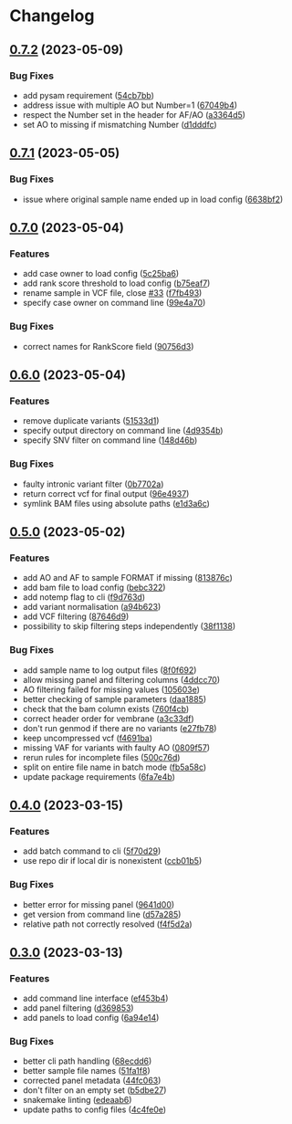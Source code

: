 # Changelog

## [0.7.2](https://github.com/gmc-norr/scout-annotation/compare/v0.7.1...v0.7.2) (2023-05-09)


### Bug Fixes

* add pysam requirement ([54cb7bb](https://github.com/gmc-norr/scout-annotation/commit/54cb7bbde992b1aeceb33ce09b2a5f421e6a578a))
* address issue with multiple AO but Number=1 ([67049b4](https://github.com/gmc-norr/scout-annotation/commit/67049b42c6cdbda42915869262dc33458778ee74))
* respect the Number set in the header for AF/AO ([a3364d5](https://github.com/gmc-norr/scout-annotation/commit/a3364d5cdd37eb5d6d1814cb84567dcbeb4c941c))
* set AO to missing if mismatching Number ([d1dddfc](https://github.com/gmc-norr/scout-annotation/commit/d1dddfc2be891f2d1bc5082f159da432015d82ee))

## [0.7.1](https://github.com/gmc-norr/scout-annotation/compare/v0.7.0...v0.7.1) (2023-05-05)


### Bug Fixes

* issue where original sample name ended up in load config ([6638bf2](https://github.com/gmc-norr/scout-annotation/commit/6638bf2fe275c3781c0ea402920d11fd9f8de3e1))

## [0.7.0](https://github.com/gmc-norr/scout-annotation/compare/v0.6.0...v0.7.0) (2023-05-04)


### Features

* add case owner to load config ([5c25ba6](https://github.com/gmc-norr/scout-annotation/commit/5c25ba6341e734c50d374c5e06c3a81d5df37aef))
* add rank score threshold to load config ([b75eaf7](https://github.com/gmc-norr/scout-annotation/commit/b75eaf7b67908596af3953cf005fc311e172f0ff))
* rename sample in VCF file, close [#33](https://github.com/gmc-norr/scout-annotation/issues/33) ([f7fb493](https://github.com/gmc-norr/scout-annotation/commit/f7fb493bacf2fa20d1b590b09a45325d037e3d30))
* specify case owner on command line ([99e4a70](https://github.com/gmc-norr/scout-annotation/commit/99e4a703c8583cfc28f24f69df4389f7ff0a8c9d))


### Bug Fixes

* correct names for RankScore field ([90756d3](https://github.com/gmc-norr/scout-annotation/commit/90756d3bb5d3d6404dccb03855b2cd5a1788e179))

## [0.6.0](https://github.com/gmc-norr/scout-annotation/compare/v0.5.0...v0.6.0) (2023-05-04)


### Features

* remove duplicate variants ([51533d1](https://github.com/gmc-norr/scout-annotation/commit/51533d17752cc75fe831ad99e60857fae7f00e64))
* specify output directory on command line ([4d9354b](https://github.com/gmc-norr/scout-annotation/commit/4d9354bc3c66790195f66a3189a9cf3eb067cc84))
* specify SNV filter on command line ([148d46b](https://github.com/gmc-norr/scout-annotation/commit/148d46b519d2c7273e3c9c42135d2d98feb3cbeb))


### Bug Fixes

* faulty intronic variant filter ([0b7702a](https://github.com/gmc-norr/scout-annotation/commit/0b7702aebf60b109ec6aae9b7909a640fbeb7079))
* return correct vcf for final output ([96e4937](https://github.com/gmc-norr/scout-annotation/commit/96e4937a500701d0dbfb1b557f3b1159302328eb))
* symlink BAM files using absolute paths ([e1d3a6c](https://github.com/gmc-norr/scout-annotation/commit/e1d3a6c1231f0192b7fc08c06d0831a7a5350ba1))

## [0.5.0](https://github.com/gmc-norr/scout-annotation/compare/v0.4.0...v0.5.0) (2023-05-02)


### Features

* add AO and AF to sample FORMAT if missing ([813876c](https://github.com/gmc-norr/scout-annotation/commit/813876c33d65007b5de659c303a51a36c940ff32))
* add bam file to load config ([bebc322](https://github.com/gmc-norr/scout-annotation/commit/bebc322bd0d2a0e987419542e51bf4ede1c67c5c))
* add notemp flag to cli ([f9d763d](https://github.com/gmc-norr/scout-annotation/commit/f9d763d2ecc158ee3d595699bd0fad45db3612f9))
* add variant normalisation ([a94b623](https://github.com/gmc-norr/scout-annotation/commit/a94b6231c60e220838f88775d9b4411841b6fbf3))
* add VCF filtering ([87646d9](https://github.com/gmc-norr/scout-annotation/commit/87646d9fa311a9d878392033387280a493b6e649))
* possibility to skip filtering steps independently ([38f1138](https://github.com/gmc-norr/scout-annotation/commit/38f113821abcbdfb6c65a4cd6b589c97faa1f2e1))


### Bug Fixes

* add sample name to log output files ([8f0f692](https://github.com/gmc-norr/scout-annotation/commit/8f0f692eb63063c05d8ad572665254abe190eb16))
* allow missing panel and filtering columns ([4ddcc70](https://github.com/gmc-norr/scout-annotation/commit/4ddcc70aff9c7b64539a3fb7fbb07ddfa19742d2))
* AO filtering failed for missing values ([105603e](https://github.com/gmc-norr/scout-annotation/commit/105603eb36daaca463ce3c96d90952f072468850))
* better checking of sample parameters ([daa1885](https://github.com/gmc-norr/scout-annotation/commit/daa188514433c44b385d3db1af49a8e9866ee9b1))
* check that the bam column exists ([760f4cb](https://github.com/gmc-norr/scout-annotation/commit/760f4cb29028031f326a182914fe3c9b146e37a1))
* correct header order for vembrane ([a3c33df](https://github.com/gmc-norr/scout-annotation/commit/a3c33df7e60f14e2b3a020da9aab2473c006fbf1))
* don't run genmod if there are no variants ([e27fb78](https://github.com/gmc-norr/scout-annotation/commit/e27fb78f8eb0780ac3f3d8be10a89501db3990c6))
* keep uncompressed vcf ([f4691ba](https://github.com/gmc-norr/scout-annotation/commit/f4691ba09e5273cc51d3484e6870f52c4f46dbb1))
* missing VAF for variants with faulty AO ([0809f57](https://github.com/gmc-norr/scout-annotation/commit/0809f570ecc2302a094f416f4b60581207b0693a))
* rerun rules for incomplete files ([500c76d](https://github.com/gmc-norr/scout-annotation/commit/500c76dbd4e9b7ec0870cfde90e2bc48bfe52e7a))
* split on entire file name in batch mode ([fb5a58c](https://github.com/gmc-norr/scout-annotation/commit/fb5a58c09d20d0a964ad9bd3d2b168c938a96e40))
* update package requirements ([6fa7e4b](https://github.com/gmc-norr/scout-annotation/commit/6fa7e4b35439f589b857f0932111f1affdd35edc))

## [0.4.0](https://github.com/gmc-norr/scout-annotation/compare/v0.3.0...v0.4.0) (2023-03-15)


### Features

* add batch command to cli ([5f70d29](https://github.com/gmc-norr/scout-annotation/commit/5f70d29e5b714187385951ed0fa0571b41f7958a))
* use repo dir if local dir is nonexistent ([ccb01b5](https://github.com/gmc-norr/scout-annotation/commit/ccb01b5df56bc233fb646155dc676811be438a29))


### Bug Fixes

* better error for missing panel ([9641d00](https://github.com/gmc-norr/scout-annotation/commit/9641d00b44d6d293002eef4f647d46ba37ceef82))
* get version from command line ([d57a285](https://github.com/gmc-norr/scout-annotation/commit/d57a28522e0d563a63bd26d83ed6128222bb3a54))
* relative path not correctly resolved ([f4f5d2a](https://github.com/gmc-norr/scout-annotation/commit/f4f5d2ac7c58f63a2d4601e8d4cd0f5497ce42ab))

## [0.3.0](https://github.com/gmc-norr/scout-annotation/compare/v0.2.3...v0.3.0) (2023-03-13)


### Features

* add command line interface ([ef453b4](https://github.com/gmc-norr/scout-annotation/commit/ef453b4ac6d1b141d65bbbccdc20089f1862d92d))
* add panel filtering ([d369853](https://github.com/gmc-norr/scout-annotation/commit/d36985385af90c5cfe1fe8b7bcdfa82825dbee80))
* add panels to load config ([6a94e14](https://github.com/gmc-norr/scout-annotation/commit/6a94e1476b921bbcf2c01eba21d3f80a3a65b699))


### Bug Fixes

* better cli path handling ([68ecdd6](https://github.com/gmc-norr/scout-annotation/commit/68ecdd64e7ab595002759e72975784525177d846))
* better sample file names ([51fa1f8](https://github.com/gmc-norr/scout-annotation/commit/51fa1f859d66a532f873e292fc72d551f57eb6d6))
* corrected panel metadata ([44fc063](https://github.com/gmc-norr/scout-annotation/commit/44fc0633aa9df1123b0cdd6b01e7d6a4978bd74f))
* don't filter on an empty set ([b5dbe27](https://github.com/gmc-norr/scout-annotation/commit/b5dbe27506baefa7daba0746c0e42a87b9b7fae8))
* snakemake linting ([edeaab6](https://github.com/gmc-norr/scout-annotation/commit/edeaab696cdef2336f3d9db1625547fbd826139e))
* update paths to config files ([4c4fe0e](https://github.com/gmc-norr/scout-annotation/commit/4c4fe0efad697aa6952555be3b5498f9af1ee98e))
